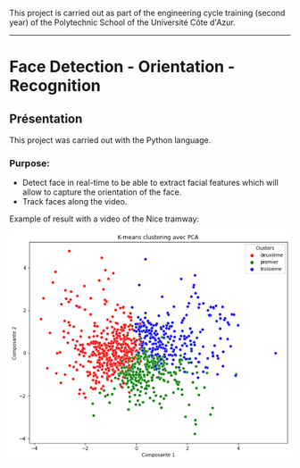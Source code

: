 This project is carried out as part of the engineering cycle training (second year) of the Polytechnic School of the Université Côte d'Azur.
***
# Face Detection - Orientation - Recognition

## Présentation
This project was carried out with the Python language.

### Purpose:
* Detect face in real-time to be able to extract facial features which will allow to capture the orientation of the face.
* Track faces along the video.

Example of result with a video of the Nice tramway:

![alt text](https://github.com/JulienChoukroun/Machine-Learning-Clustering-Python/blob/main/Images/K-means.png "K-means Clustering")
